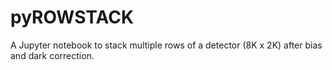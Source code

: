 # pyROWSTACK
A Jupyter notebook to stack multiple rows of a detector (8K x 2K) after bias and dark correction.

